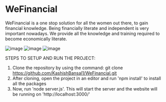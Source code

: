 # WeFinancial

WeFinancial is a one stop solution for all the women out there, to gain financial knowledge. Being financially literate and independent is very important nowadays. We provide all the knowledge and training required to become economically literate.

![image](https://user-images.githubusercontent.com/56094628/200912900-d40f8d9c-d5ec-4410-838a-4eb39e387ad6.png)
![image](https://user-images.githubusercontent.com/56094628/200913080-7b5875bd-60bb-4c23-850c-1839b7c643d0.png)
![image](https://user-images.githubusercontent.com/56094628/200913172-7df48105-9ec3-4537-b899-efd145fa1383.png)

STEPS TO SETUP AND RUN THE PROJECT:

1. Clone the repository by using the command: git clone https://github.com/KashishBansal1/WeFinancial.git
2. After cloning, open the project in an editor and run 'npm install' to install all the packages
3. Now, run 'node server.js'. This will start the server and the website will be running on 'http://localhost:3000/'
